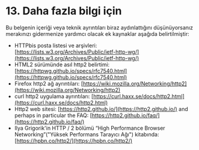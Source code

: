 # 13. Daha fazla bilgi için

Bu belgenin içeriği veya teknik ayrıntıları biraz aydınlattığını düşünüyorsanız merakınızı gidermenize yardımcı olacak ek kaynaklar aşağıda belirtilmiştir:

* HTTPbis posta listesi ve arşivleri: [https://lists.w3.org/Archives/Public/ietf-http-wg/](https://lists.w3.org/Archives/Public/ietf-http-wg/)
* HTML2 sürümünde asıl http2 belirtimi: [https://httpwg.github.io/specs/rfc7540.html](https://httpwg.github.io/specs/rfc7540.html)
* Firefox http2 ağ ayrıntıları: [https://wiki.mozilla.org/Networking/http2](https://wiki.mozilla.org/Networking/http2)
* curl http2 uygulama ayrıntıları: [https://curl.haxx.se/docs/http2.html](https://curl.haxx.se/docs/http2.html)
* Http2 web sitesi: [https://http2.github.io/](https://http2.github.io/) and perhaps in particular the FAQ: [https://http2.github.io/faq/](https://http2.github.io/faq/)
* Ilya Grigorik'in HTTP / 2 bölümü “High Performance Browser Networking”\("Yüksek Performans Tarayıcı Ağı"\) kitabında: [https://hpbn.co/http2/](https://hpbn.co/http2/)

